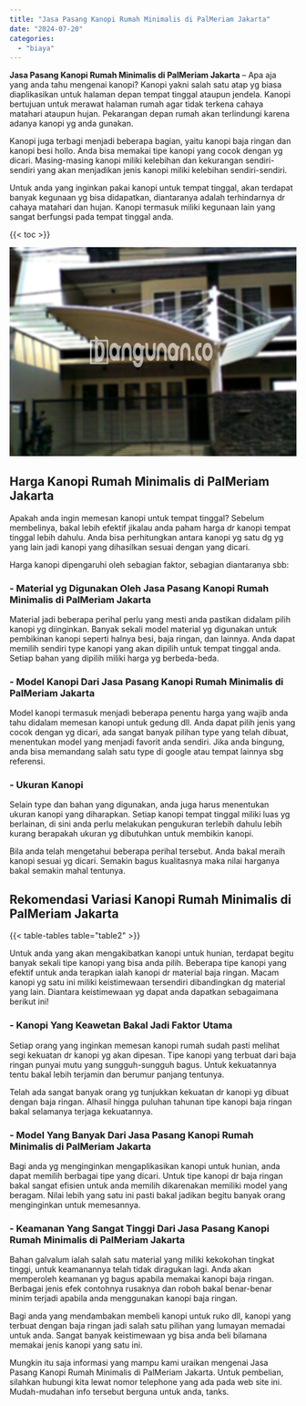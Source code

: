 ```yaml
---
title: "Jasa Pasang Kanopi Rumah Minimalis di PalMeriam Jakarta"
date: "2024-07-20"
categories: 
  - "biaya"
---
```


**Jasa Pasang Kanopi Rumah Minimalis di PalMeriam Jakarta** – Apa aja yang anda tahu mengenai kanopi? Kanopi yakni salah satu atap yg biasa diaplikasikan untuk halaman depan tempat tinggal ataupun jendela. Kanopi bertujuan untuk merawat halaman rumah agar tidak terkena cahaya matahari ataupun hujan. Pekarangan depan rumah akan terlindungi karena adanya kanopi yg anda gunakan.

Kanopi juga terbagi menjadi beberapa bagian, yaitu kanopi baja ringan dan kanopi besi hollo. Anda bisa memakai tipe kanopi yang cocok dengan yg dicari. Masing-masing kanopi miliki kelebihan dan kekurangan sendiri-sendiri yang akan menjadikan jenis kanopi miliki kelebihan sendiri-sendiri.

Untuk anda yang inginkan pakai kanopi untuk tempat tinggal, akan terdapat banyak kegunaan yg bisa didapatkan, diantaranya adalah terhindarnya dr cahaya matahari dan hujan. Kanopi termasuk miliki kegunaan lain yang sangat berfungsi pada tempat tinggal anda.

{{< toc >}}

![Jasa Pasang Kanopi Rumah Minimalis di PalMeriam Jakarta](/images/harga-kanopi-minimalis-03.png)

## Harga Kanopi Rumah Minimalis di PalMeriam Jakarta

Apakah anda ingin memesan kanopi untuk tempat tinggal? Sebelum membelinya, bakal lebih efektif jikalau anda paham harga dr kanopi tempat tinggal lebih dahulu. Anda bisa perhitungkan antara kanopi yg satu dg yg yang lain jadi kanopi yang dihasilkan sesuai dengan yang dicari.

Harga kanopi dipengaruhi oleh sebagian faktor, sebagian diantaranya sbb:

### \- Material yg Digunakan Oleh Jasa Pasang Kanopi Rumah Minimalis di PalMeriam Jakarta

Material jadi beberapa perihal perlu yang mesti anda pastikan didalam pilih kanopi yg diinginkan. Banyak sekali model material yg digunakan untuk pembikinan kanopi seperti halnya besi, baja ringan, dan lainnya. Anda dapat memilih sendiri type kanopi yang akan dipilih untuk tempat tinggal anda. Setiap bahan yang dipilih miliki harga yg berbeda-beda.

### \- Model Kanopi Dari Jasa Pasang Kanopi Rumah Minimalis di PalMeriam Jakarta

Model kanopi termasuk menjadi beberapa penentu harga yang wajib anda tahu didalam memesan kanopi untuk gedung dll. Anda dapat pilih jenis yang cocok dengan yg dicari, ada sangat banyak pilihan type yang telah dibuat, menentukan model yang menjadi favorit anda sendiri. Jika anda bingung, anda bisa memandang salah satu type di google atau tempat lainnya sbg referensi.

### \- Ukuran Kanopi

Selain type dan bahan yang digunakan, anda juga harus menentukan ukuran kanopi yang diharapkan. Setiap kanopi tempat tinggal miliki luas yg berlainan, di sini anda perlu melakukan pengukuran terlebih dahulu lebih kurang berapakah ukuran yg dibutuhkan untuk membikin kanopi.

Bila anda telah mengetahui beberapa perihal tersebut. Anda bakal meraih kanopi sesuai yg dicari. Semakin bagus kualitasnya maka nilai harganya bakal semakin mahal tentunya.

## Rekomendasi Variasi Kanopi Rumah Minimalis di PalMeriam Jakarta

{{< table-tables table="table2" >}}

Untuk anda yang akan mengakibatkan kanopi untuk hunian, terdapat begitu banyak sekali tipe kanopi yang bisa anda pilih. Beberapa tipe kanopi yang efektif untuk anda terapkan ialah kanopi dr material baja ringan. Macam kanopi yg satu ini miliki keistimewaan tersendiri dibandingkan dg material yang lain. Diantara keistimewaan yg dapat anda dapatkan sebagaimana berikut ini!

### \- Kanopi Yang Keawetan Bakal Jadi Faktor Utama

Setiap orang yang inginkan memesan kanopi rumah sudah pasti melihat segi kekuatan dr kanopi yg akan dipesan. Tipe kanopi yang terbuat dari baja ringan punyai mutu yang sungguh-sungguh bagus. Untuk kekuatannya tentu bakal lebih terjamin dan berumur panjang tentunya.

Telah ada sangat banyak orang yg tunjukkan kekuatan dr kanopi yg dibuat dengan baja ringan. Alhasil hingga puluhan tahunan tipe kanopi baja ringan bakal selamanya terjaga kekuatannya.

### \- Model Yang Banyak Dari Jasa Pasang Kanopi Rumah Minimalis di PalMeriam Jakarta

Bagi anda yg menginginkan mengaplikasikan kanopi untuk hunian, anda dapat memilih berbagai tipe yang dicari. Untuk tipe kanopi dr baja ringan bakal sangat efisien untuk anda memilih dikarenakan memiliki model yang beragam. Nilai lebih yang satu ini pasti bakal jadikan begitu banyak orang menginginkan untuk memesannya.

### \- Keamanan Yang Sangat Tinggi Dari Jasa Pasang Kanopi Rumah Minimalis di PalMeriam Jakarta

Bahan galvalum ialah salah satu material yang miliki kekokohan tingkat tinggi, untuk keamanannya telah tidak diragukan lagi. Anda akan memperoleh keamanan yg bagus apabila memakai kanopi baja ringan. Berbagai jenis efek contohnya rusaknya dan roboh bakal benar-benar minim terjadi apabila anda menggunakan kanopi baja ringan.

Bagi anda yang mendambakan membeli kanopi untuk ruko dll, kanopi yang terbuat dengan baja ringan jadi salah satu pilihan yang lumayan memadai untuk anda. Sangat banyak keistimewaan yg bisa anda beli bilamana memakai jenis kanopi yang satu ini.

Mungkin itu saja informasi yang mampu kami uraikan mengenai Jasa Pasang Kanopi Rumah Minimalis di PalMeriam Jakarta. Untuk pembelian, silahkan hubungi kita lewat nomor telephone yang ada pada web site ini. Mudah-mudahan info tersebut berguna untuk anda, tanks.
